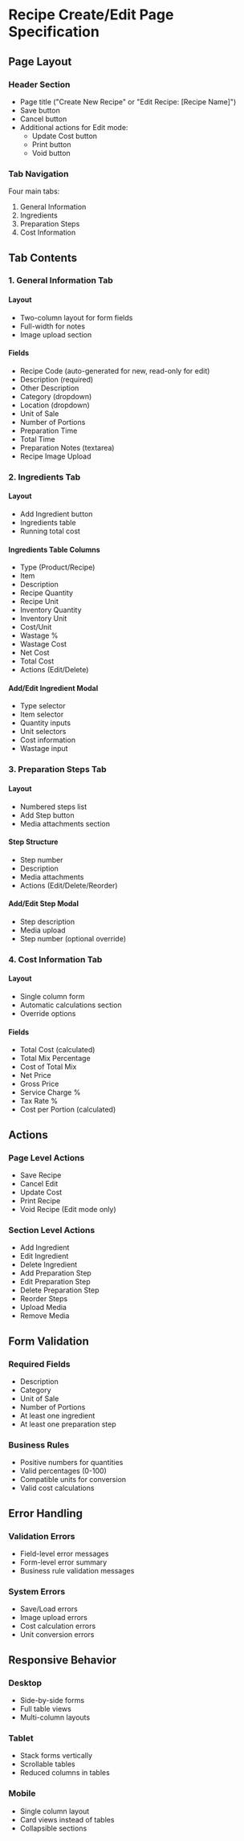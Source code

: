 # Recipe Create/Edit Page Specification

## Page Layout

### Header Section
- Page title ("Create New Recipe" or "Edit Recipe: [Recipe Name]")
- Save button
- Cancel button
- Additional actions for Edit mode:
  - Update Cost button
  - Print button
  - Void button

### Tab Navigation
Four main tabs:
1. General Information
2. Ingredients
3. Preparation Steps
4. Cost Information

## Tab Contents

### 1. General Information Tab

#### Layout
- Two-column layout for form fields
- Full-width for notes
- Image upload section

#### Fields
- Recipe Code (auto-generated for new, read-only for edit)
- Description (required)
- Other Description
- Category (dropdown)
- Location (dropdown)
- Unit of Sale
- Number of Portions
- Preparation Time
- Total Time
- Preparation Notes (textarea)
- Recipe Image Upload

### 2. Ingredients Tab

#### Layout
- Add Ingredient button
- Ingredients table
- Running total cost

#### Ingredients Table Columns
- Type (Product/Recipe)
- Item
- Description
- Recipe Quantity
- Recipe Unit
- Inventory Quantity
- Inventory Unit
- Cost/Unit
- Wastage %
- Wastage Cost
- Net Cost
- Total Cost
- Actions (Edit/Delete)

#### Add/Edit Ingredient Modal
- Type selector
- Item selector
- Quantity inputs
- Unit selectors
- Cost information
- Wastage input

### 3. Preparation Steps Tab

#### Layout
- Numbered steps list
- Add Step button
- Media attachments section

#### Step Structure
- Step number
- Description
- Media attachments
- Actions (Edit/Delete/Reorder)

#### Add/Edit Step Modal
- Step description
- Media upload
- Step number (optional override)

### 4. Cost Information Tab

#### Layout
- Single column form
- Automatic calculations section
- Override options

#### Fields
- Total Cost (calculated)
- Total Mix Percentage
- Cost of Total Mix
- Net Price
- Gross Price
- Service Charge %
- Tax Rate %
- Cost per Portion (calculated)

## Actions

### Page Level Actions
- Save Recipe
- Cancel Edit
- Update Cost
- Print Recipe
- Void Recipe (Edit mode only)

### Section Level Actions
- Add Ingredient
- Edit Ingredient
- Delete Ingredient
- Add Preparation Step
- Edit Preparation Step
- Delete Preparation Step
- Reorder Steps
- Upload Media
- Remove Media

## Form Validation

### Required Fields
- Description
- Category
- Unit of Sale
- Number of Portions
- At least one ingredient
- At least one preparation step

### Business Rules
- Positive numbers for quantities
- Valid percentages (0-100)
- Compatible units for conversion
- Valid cost calculations

## Error Handling

### Validation Errors
- Field-level error messages
- Form-level error summary
- Business rule validation messages

### System Errors
- Save/Load errors
- Image upload errors
- Cost calculation errors
- Unit conversion errors

## Responsive Behavior

### Desktop
- Side-by-side forms
- Full table views
- Multi-column layouts

### Tablet
- Stack forms vertically
- Scrollable tables
- Reduced columns in tables

### Mobile
- Single column layout
- Card views instead of tables
- Collapsible sections